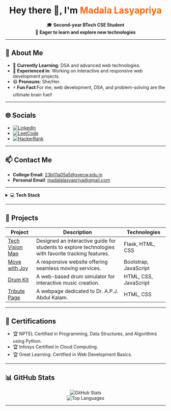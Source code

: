 
<h1 align="center">Hey there 👋, I'm <span style="color:#ff6600;">Madala Lasyapriya</span></h1>

<p align="center">
🎓 <b>Second-year BTech CSE Student</b> <br>
🌱 <b>Eager to learn and explore new technologies</b>
</p>

---

## 🌟 **About Me**
- 🌱 **Currently Learning**: DSA and advanced web technologies.
- 🔭 **Experienced in**: Working on interactive and responsive web development projects.
- 😄 **Pronouns**: She/Her.
- ⚡ **Fun Fact**:For me, web development, DSA, and problem-solving are the ultimate brain fuel!
---

## 🌐 **Socials**
- [![LinkedIn](https://img.shields.io/badge/LinkedIn-0A66C2?style=for-the-badge&logo=linkedin&logoColor=white)](www.linkedin.com/in/lasya-priya-madala-3493b1290)
- [![LeetCode](https://img.shields.io/badge/LeetCode-FFA116?style=for-the-badge&logo=leetcode&logoColor=black)](https://leetcode.com/u/lasyapriya_4/)
- [![HackerRank](https://img.shields.io/badge/HackerRank-00EA64?style=for-the-badge&logo=hackerrank&logoColor=black)](https://www.hackerrank.com/profile/23b01a05a5)

---

## 📫 **Contact Me**
- **College Email**: [23b01a05a5@svecw.edu.in](mailto:23b01a05a5@svecw.edu.in)
- **Personal Email**: [madalalasyapriya@gmail.com](mailto:madalalasyapriya@gmail.com)


---

<details>
  <summary>💻 <strong>Tech Stack</strong></summary>
  <br />

  ### 🎯 **Programming Languages**
  <div>
    <a href="https://www.python.org/doc/" target="_blank">
      <img src="https://img.shields.io/badge/Python-3776AB?style=for-the-badge&logo=python&logoColor=white" alt="Python" />
    </a>
    <a href="https://en.cppreference.com/w/c" target="_blank">
      <img src="https://img.shields.io/badge/C-A8B9CC?style=for-the-badge&logo=c&logoColor=white" alt="C" />
    </a>
    <a href="https://docs.oracle.com/en/java/" target="_blank">
      <img src="https://img.shields.io/badge/Java-007396?style=for-the-badge&logo=java&logoColor=white" alt="Java" />
    </a>
  </div>
  <br />

  ### 🌐 **Web Development**
  <div>
    <a href="https://developer.mozilla.org/en-US/docs/Web/HTML" target="_blank">
      <img src="https://img.shields.io/badge/HTML5-E34F26?style=for-the-badge&logo=html5&logoColor=white" alt="HTML5" />
    </a>
    <a href="https://developer.mozilla.org/en-US/docs/Web/CSS" target="_blank">
      <img src="https://img.shields.io/badge/CSS3-1572B6?style=for-the-badge&logo=css3&logoColor=white" alt="CSS3" />
    </a>
    <a href="https://developer.mozilla.org/en-US/docs/Web/JavaScript" target="_blank">
      <img src="https://img.shields.io/badge/JavaScript-F7DF1E?style=for-the-badge&logo=javascript&logoColor=black" alt="JavaScript" />
    </a>
    <a href="https://getbootstrap.com/" target="_blank">
      <img src="https://img.shields.io/badge/Bootstrap-7952B3?style=for-the-badge&logo=bootstrap&logoColor=white" alt="Bootstrap" />
    </a>
    <a href="https://flask.palletsprojects.com/" target="_blank">
      <img src="https://img.shields.io/badge/Flask-000000?style=for-the-badge&logo=flask&logoColor=white" alt="Flask" />
    </a>
    <a href="https://nodejs.org/en/" target="_blank">
      <img src="https://img.shields.io/badge/Node.js-339933?style=for-the-badge&logo=node.js&logoColor=white" alt="Node.js" />
    </a>
    <a href="https://expressjs.com/" target="_blank">
      <img src="https://img.shields.io/badge/Express.js-000000?style=for-the-badge&logo=express&logoColor=white" alt="Express.js" />
    </a>
  </div>
  <br />

  ### 📂 **Database**
  <div>
    <a href="https://www.w3schools.com/sql/" target="_blank">
      <img src="https://img.shields.io/badge/SQL-4479A1?style=for-the-badge&logo=database&logoColor=white" alt="SQL" />
    </a>
    <a href="https://sqlite.org/docs.html" target="_blank">
      <img src="https://img.shields.io/badge/SQLite-003B57?style=for-the-badge&logo=sqlite&logoColor=white" alt="SQLite" />
    </a>
  </div>
  <br />

  ### ⚙️ **Technical Tools/Libraries**
  <div>
    <a href="https://visualstudio.microsoft.com/" target="_blank">
      <img src="https://img.shields.io/badge/Visual%20Studio-5C2D91?style=for-the-badge&logo=visual-studio&logoColor=white" alt="Visual Studio" />
    </a>
    <a href="https://git-scm.com/doc" target="_blank">
      <img src="https://img.shields.io/badge/Git-F05032?style=for-the-badge&logo=git&logoColor=white" alt="Git" />
    </a>
    <a href="https://docs.github.com/" target="_blank">
      <img src="https://img.shields.io/badge/GitHub-181717?style=for-the-badge&logo=github&logoColor=white" alt="GitHub" />
    </a>
    <a href="https://numpy.org/doc/" target="_blank">
      <img src="https://img.shields.io/badge/NumPy-013243?style=for-the-badge&logo=numpy&logoColor=white" alt="NumPy" />
    </a>
    <a href="https://matplotlib.org/stable/users/index.html" target="_blank">
      <img src="https://img.shields.io/badge/Matplotlib-0099cc?style=for-the-badge&logo=data&logoColor=white" alt="Matplotlib" />
    </a>
  </div>
</details>



---

## 🚀 **Projects**
| **Project**               | **Description**                                                                                   | **Technologies**         |
|---------------------------|---------------------------------------------------------------------------------------------------|--------------------------|
| [Tech Vision Map](https://github.com/lasyapriya42/Tech-Vision-Map)      | Designed an interactive guide for students to explore technologies with favorite tracking features. | Flask, HTML, CSS         |
| [Move with Joy](https://github.com/lasyapriya42/Move-with-Joy)        | A responsive website offering seamless moving services.                                           | Bootstrap, JavaScript    |
| [Drum Kit](https://github.com/lasyapriya42/Drum-kit)             | A web-based drum simulator for interactive music creation.                                        | HTML, CSS, JavaScript    |
| [Tribute Page](https://github.com/lasyapriya42/Tribute-page)         | A webpage dedicated to Dr. A.P.J. Abdul Kalam.                                                   | HTML, CSS                |

---

## 📜 **Certifications**
- 🏆 NPTEL Certified in Programming, Data Structures, and Algorithms using Python.
- 🏆 Infosys Certified in Cloud Computing.
- 🏆 Great Learning: Certified in Web Development Basics.

---

## 📊 **GitHub Stats**
<div align="center">
  <img src="https://github-readme-stats.vercel.app/api?username=lasyapriya42&show_icons=true&theme=radical" alt="GitHub Stats" />
  <br />
  <img src="https://github-readme-stats.vercel.app/api/top-langs/?username=lasyapriya42&layout=compact&theme=radical" alt="Top Languages" />
</div>

---


